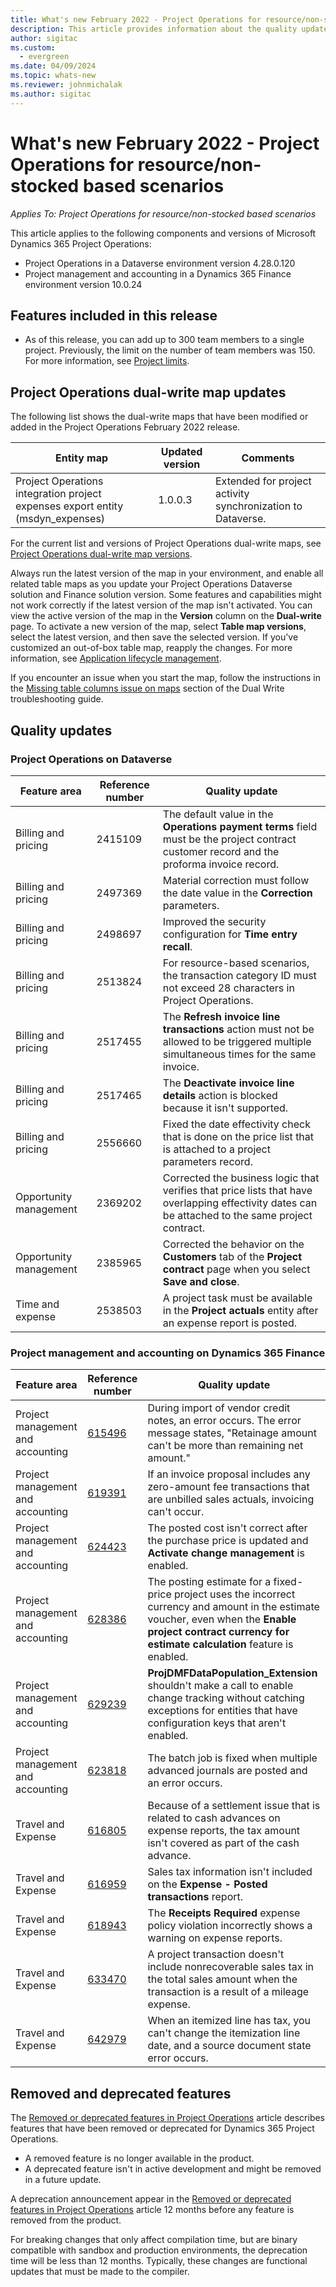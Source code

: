 ```yaml
---
title: What's new February 2022 - Project Operations for resource/non-stocked based scenarios
description: This article provides information about the quality updates that are available in the February 2022 release of Project Operations for resource/non-stocked based scenarios.
author: sigitac
ms.custom:
  - evergreen
ms.date: 04/09/2024
ms.topic: whats-new
ms.reviewer: johnmichalak
ms.author: sigitac
---
```


# What's new February 2022 - Project Operations for resource/non-stocked based scenarios

*Applies To: Project Operations for resource/non-stocked based scenarios*

This article applies to the following components and versions of Microsoft Dynamics 365 Project Operations:

- Project Operations in a Dataverse environment version 4.28.0.120
- Project management and accounting in a Dynamics 365 Finance environment version 10.0.24

## Features included in this release

- As of this release, you can add up to 300 team members to a single project. Previously, the limit on the number of team members was 150. For more information, see [Project limits](../project-management/project-and-task-limitations.md).

## Project Operations dual-write map updates

The following list shows the dual-write maps that have been modified or added in the Project Operations February 2022 release.

| Entity map | Updated version | Comments |
| --- | --- | --- |
| Project Operations integration project expenses export entity (msdyn\_expenses) | 1.0.0.3 | Extended for project activity synchronization to Dataverse. |

For the current list and versions of Project Operations dual-write maps, see [Project Operations dual-write map versions](../environment/resource-dual-write-maps.md).

Always run the latest version of the map in your environment, and enable all related table maps as you update your Project Operations Dataverse solution and Finance solution version. Some features and capabilities might not work correctly if the latest version of the map isn't activated. You can view the active version of the map in the **Version** column on the **Dual-write** page. To activate a new version of the map, select **Table map versions**, select the latest version, and then save the selected version. If you've customized an out-of-box table map, reapply the changes. For more information, see [Application lifecycle management](/dynamics365/fin-ops-core/dev-itpro/data-entities/dual-write/app-lifecycle-management).

If you encounter an issue when you start the map, follow the instructions in the [Missing table columns issue on maps](/dynamics365/fin-ops-core/dev-itpro/data-entities/dual-write/dual-write-troubleshooting-finops-upgrades#missing-table-columns-issue-on-maps) section of the Dual Write troubleshooting guide.

## Quality updates

### Project Operations on Dataverse

| Feature area | Reference number | Quality update |
| --- | --- | --- |
| Billing and pricing | 2415109 | The default value in the **Operations payment terms** field must be the project contract customer record and the proforma invoice record. |
| Billing and pricing | 2497369 | Material correction must follow the date value in the **Correction** parameters. |
| Billing and pricing | 2498697 | Improved the security configuration for **Time entry recall**. |
| Billing and pricing | 2513824 | For resource-based scenarios, the transaction category ID must not exceed 28 characters in Project Operations. |
| Billing and pricing | 2517455 | The **Refresh invoice line transactions** action must not be allowed to be triggered multiple simultaneous times for the same invoice. |
| Billing and pricing | 2517465 | The **Deactivate invoice line details** action is blocked because it isn't supported. |
| Billing and pricing | 2556660 | Fixed the date effectivity check that is done on the price list that is attached to a project parameters record. |
| Opportunity management | 2369202 | Corrected the business logic that verifies that price lists that have overlapping effectivity dates can be attached to the same project contract. |
| Opportunity management | 2385965 | Corrected the behavior on the **Customers** tab of the **Project contract** page when you select **Save and close**. |
| Time and expense | 2538503 | A project task must be available in the **Project actuals** entity after an expense report is posted. |

### Project management and accounting on Dynamics 365 Finance

| Feature area | Reference number | Quality update |
| --- | --- | --- |
| Project management and accounting | [615496](https://fix.lcs.dynamics.com/Issue/Details/?bugId=615496) | During import of vendor credit notes, an error occurs. The error message states, "Retainage amount can't be more than remaining net amount." |
| Project management and accounting | [619391](https://fix.lcs.dynamics.com/Issue/Details/?bugId=619391) | If an invoice proposal includes any zero-amount fee transactions that are unbilled sales actuals, invoicing can't occur. |
| Project management and accounting | [624423](https://fix.lcs.dynamics.com/Issue/Details/?bugId=624423) | The posted cost isn't correct after the purchase price is updated and **Activate change management** is enabled.|
| Project management and accounting | [628386](https://fix.lcs.dynamics.com/Issue/Details/?bugId=628386) | The posting estimate for a fixed-price project uses the incorrect currency and amount in the estimate voucher, even when the **Enable project contract currency for estimate calculation** feature is enabled. |
| Project management and accounting | [629239](https://fix.lcs.dynamics.com/Issue/Details/?bugId=629239) | **ProjDMFDataPopulation\_Extension** shouldn't make a call to enable change tracking without catching exceptions for entities that have configuration keys that aren't enabled. |
| Project management and accounting | [623818](https://fix.lcs.dynamics.com/Issue/Details/?bugId=623818) | The batch job is fixed when multiple advanced journals are posted and an error occurs. |
| Travel and Expense | [616805](https://fix.lcs.dynamics.com/Issue/Details/?bugId=616805) | Because of a settlement issue that is related to cash advances on expense reports, the tax amount isn't covered as part of the cash advance. |
| Travel and Expense | [616959](https://fix.lcs.dynamics.com/Issue/Details/?bugId=616959) | Sales tax information isn't included on the **Expense - Posted transactions** report. |
| Travel and Expense | [618943](https://fix.lcs.dynamics.com/Issue/Details/?bugId=618943) | The **Receipts Required** expense policy violation incorrectly shows a warning on expense reports. |
| Travel and Expense | [633470](https://fix.lcs.dynamics.com/Issue/Details/?bugId=633470) | A project transaction doesn't include nonrecoverable sales tax in the total sales amount when the transaction is a result of a mileage expense. |
| Travel and Expense | [642979](https://fix.lcs.dynamics.com/Issue/Details/?bugId=642979) | When an itemized line has tax, you can't change the itemization line date, and a source document state error occurs. |

## Removed and deprecated features

The [Removed or deprecated features in Project Operations](removed-depreciated-features-project.md) article describes features that have been removed or deprecated for Dynamics 365 Project Operations.

- A removed feature is no longer available in the product.
- A deprecated feature isn't in active development and might be removed in a future update.

A deprecation announcement appear in the [Removed or deprecated features in Project Operations](removed-depreciated-features-project.md) article 12 months before any feature is removed from the product.

For breaking changes that only affect compilation time, but are binary compatible with sandbox and production environments, the deprecation time will be less than 12 months. Typically, these changes are functional updates that must be made to the compiler.
